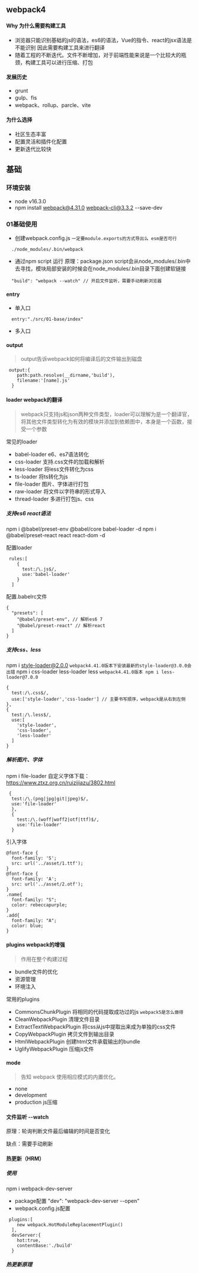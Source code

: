 ## webpack4

#### Why 为什么需要构建工具
-  浏览器只能识别基础的js的语法，es6的语法，Vue的指令、react的jsx语法是不能识别 因此需要构建工具来进行翻译
-  随着工程的不断迭代。文件不断增加，对于前端性能来说是一个比较大的瓶颈，构建工具可以进行压缩、打包

#### 发展历史

- grunt
- gulp、fis
- webpack、rollup、parcle、vite

#### 为什么选择
- 社区生态丰富
- 配置灵活和插件化配置
- 更新迭代比较快

## 基础
### 环境安装
- node  v16.3.0
- npm install webpack@4.31.0 webpack-cli@3.3.2 --save-dev

### 01基础使用
- 创建webpack.config.js `一定要module.exports的方式导出么 esm是否可行`
```
  ./node_modules/.bin/webpack
```
- 通过npm script 运行
原理：package.json script会从node_modules/.bin中去寻找，模块局部安装的时候会在node_modules/.bin目录下面创建软链接

```
  "build": "webpack --watch" // 开启文件监听，需要手动刷新浏览器
```

#### entry
- 单入口 
```
  entry:"./src/01-base/index"

```
- 多入口

#### output
> output告诉webpack如何将编译后的文件输出到磁盘
```
 output:{
    path:path.resolve(__dirname,'build'),
    filename:'[name].js'
  }
```
#### loader webpack的翻译
> webpack只支持js和json两种文件类型，loader可以理解为是一个翻译官，将其他文件类型转化为有效的模块并添加到依赖图中，本身是一个函数，接受一个参数

常见的loader
- babel-loader e6、es7语法转化
- css-loader 支持.css文件的加载和解析
- less-loader 将less文件转化为css
- ts-loader 将ts转化为js
- file-loader 图片、字体进行打包
- raw-loader 将文件以字符串的形式导入
- thread-loader 多进行打包js、css

##### 支持es6 react语法
npm i @babel/preset-env @babel/core babel-loader -d
npm i  @babel/preset-react react react-dom -d

配置loader
```
 rules:[
    {
      test:/\.js$/,
      use:'babel-loader'
    }
  ]
```
配置.babelrc文件

```
{
  "presets": [
    "@babel/preset-env", // 解析es6 7 
    "@babel/preset-react" // 解析react 
  ]
}
```
##### 支持css、less
npm i style-loader@2.0.0  `webpack4.41.0版本下安装最新的style-loader@3.0.0会出错`
npm i css-loader less-loader less  `webpack4.41.0版本 npm i less-loader@7.0.0`

```
{
  test:/\.css$/,
  use:['style-loader','css-loader'] // 主要书写顺序，webpack是从右到左侧
},
{
  test:/\.less$/,
  use:[
    'style-loader',
    'css-loader',
    'less-loader'
  ]
}
```
##### 解析图片、字体
npm i file-loader
自定义字体下载：https://www.ztxz.org.cn/ruizijiazu/3802.html

```
 {
  test:/\.(png|jpg|git|jpeg)$/,
  use:'file-loader'
  },
  {
    test:/\.(woff|woff2|otf|ttf)$/,
    use:'file-loader'
  }
```
引入字体
```
@font-face {
  font-family: 'S';
  src: url('../asset/1.ttf');
}
@font-face {
  font-family: 'A';
  src: url('../asset/2.otf');
}
.name{
  font-family: "S";
  color: rebeccapurple;
}
.add{
  font-family: "A";
  color: blue;
}
```
#### plugins webpack的增强
> 作用在整个构建过程
- bundle文件的优化
- 资源管理
- 环境注入

常用的plugins
- CommonsChunkPlugin 将相同的代码提取成功过的js  `webpack5是怎么做得`
- CleanWebpackPlugin 清理文件目录
- ExtractTextWebpackPlugin 将css从js中提取出来成为单独的css文件
- CopyWebpackPlugin 拷贝文件到输出目录
- HtmlWebpackPlugin 创建html文件承载输出的bundle
- UglifyWebpackPlugin 压缩js文件

#### mode
> 告知 webpack 使用相应模式的内置优化。
- none
- development
- production js压缩


#### 文件监听 --watch
原理：轮询判断文件最后编辑的时间是否变化

缺点：需要手动刷新

#### 热更新（HRM）

##### 使用
npm i webpack-dev-server 

- package配置
    "dev": "webpack-dev-server --open"
- webpack.config.js配置
```
 plugins:[
    new webpack.HotModuleReplacementPlugin()
  ],
  devServer:{
    hot:true,
    contentBase:'./build'
  }
```
##### 热更新原理
